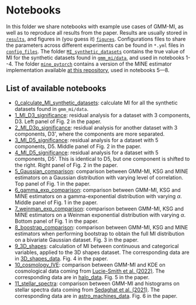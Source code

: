 # Notebooks 

In this folder we share notebooks with example use cases of GMM-MI, as well as to reproduce all results from the paper. Results are usually stored in [`results`](https://github.com/dpiras/MI_estimation/tree/main/notebooks/results), and figures in (you guess it) [`figures`](https://github.com/dpiras/MI_estimation/tree/main/notebooks/figures). Configurations files to share the parameters across different experiments can be found in `*.yml` files in [`config_files`](https://github.com/dpiras/MI_estimation/tree/main/notebooks/config_files). The folder [`MI_synthetic_datasets`](https://github.com/dpiras/MI_estimation/tree/main/notebooks/MI_synthetic_datasets) contains the true value of MI for the synthetic datasets found in [`gmm_mi/data`](https://github.com/dpiras/MI_estimation/tree/main/gmm_mi/data), and used in notebooks 1--4. The folder [`mine_pytorch`](https://github.com/dpiras/MI_estimation/tree/main/notebooks/mine-pytorch) contains a version of the MINE estimator implementation available [at this repository](https://github.com/gtegner/mine-pytorch), used in notebooks 5&mdash;8.

## List of available notebooks

- [0_calculate_MI_synthetic_datasets](https://github.com/dpiras/MI_estimation/blob/main/notebooks/0_calculate_MI_synthetic_datasets.ipynb): calculate MI for all the synthetic datasets found in `gmm_mi/data`.
- [1_MI_D3_significance](https://github.com/dpiras/MI_estimation/blob/main/notebooks/1_MI_D3_significance.ipynb): residual analysis for a dataset with 3 components, D3. Left panel of Fig. 2 in the paper.
- [2_MI_D3p_significance](https://github.com/dpiras/MI_estimation/blob/main/notebooks/2_MI_D3p_significance.ipynb): residual analysis for another dataset with 3 components, D3', where the components are more separated.
- [3_MI_D5_significance](https://github.com/dpiras/MI_estimation/blob/main/notebooks/3_MI_D5_significance.ipynb): residual analysis for a dataset with 5 components, D5. Middle panel of Fig. 2 in the paper.
- [4_MI_D5_significance](https://github.com/dpiras/MI_estimation/blob/main/notebooks/4_MI_D5p_significance.ipynb): residual analysis for a dataset with 5 components, D5'. This is identical to D5, but one component is shifted to the right. Right panel of Fig. 2 in the paper.
- [5_Gaussian_comparison](https://github.com/dpiras/MI_estimation/blob/main/notebooks/5_Gaussian_comparison.ipynb): comparison between GMM-MI, KSG and MINE estimators on a Gaussian distribution with varying level of correlation. Top panel of Fig. 1 in the paper.
- [6_gamma_exp_comparison](https://github.com/dpiras/MI_estimation/blob/main/notebooks/6_gamma_exp_comparison.ipynb): comparison between GMM-MI, KSG and MINE estimators on a gamma-exponential distribution  with varying $\alpha$. Middle panel of Fig. 1 in the paper.
- [7_weinman_exp_comparison](https://github.com/dpiras/MI_estimation/blob/main/notebooks/7_weinman_exp_comparison.ipynb): comparison between GMM-MI, KSG and MINE estimators on a Weinman exponential distribution with varying $\alpha$. Bottom panel of Fig. 1 in the paper.
- [8_boostrap_comparison](https://github.com/dpiras/MI_estimation/blob/main/notebooks/8_boostrap_comparison.ipynb): comparison between GMM-MI, KSG and MINE estimators when performing bootstrap to obtain the full MI distribution on a bivariate Gaussian dataset. Fig. 3 in the paper.
- [9_3D_shapes](https://github.com/dpiras/MI_estimation/blob/main/notebooks/9_3D_shapes.ipynb): calculation of MI between continuous and categorical variables, applied to the 3D shapes dataset. The corresponding data are in [3D_shapes_data](https://github.com/dpiras/MI_estimation/tree/main/notebooks/3D_shapes_data). Fig. 4 in the paper.
- [10_cosmology_IVE](https://github.com/dpiras/MI_estimation/blob/main/notebooks/10_cosmology_IVE.ipynb): comparison between GMM-MI and KDE on cosmological data coming from [Lucie-Smith et al. (2022)](https://journals.aps.org/prd/abstract/10.1103/PhysRevD.105.103533). The corresponding data are in [halo_data](https://github.com/dpiras/MI_estimation/tree/main/notebooks/halo_data). Fig. 5 in the paper.
- [11_stellar_spectra](https://github.com/dpiras/MI_estimation/blob/main/notebooks/11_stellar_spectra.ipynb): comparison between GMM-MI and histograms on stellar spectra data coming from [Sedaghat et al. (2021)](https://academic.oup.com/mnras/article-abstract/501/4/6026/6121645?redirectedFrom=fulltext&login=false). The corresponding data are in [astro_machines_data](https://github.com/dpiras/MI_estimation/tree/main/notebooks/astro_machines_data). Fig. 6 in the paper.
